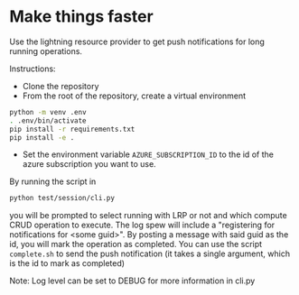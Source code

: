 # Make things faster

Use the lightning resource provider to get push notifications for long running operations.

Instructions:

- Clone the repository
- From the root of the repository, create a virtual environment
```sh
python -m venv .env
. .env/bin/activate
pip install -r requirements.txt
pip install -e .
```

- Set the environment variable `AZURE_SUBSCRIPTION_ID` to the id of the azure subscription you want to use.

By running the script in 

```sh
python test/session/cli.py
```

you will be prompted to select running with LRP or not and which compute CRUD operation to execute. The log spew will include a "registering for notifications for \<some guid\>". By posting a message with said guid as the id, you will mark the operation as completed. You can use the script `complete.sh` to send the push notification (it takes a single argument, which is the id to mark as completed)

Note: Log level can be set to DEBUG for more information in cli.py
